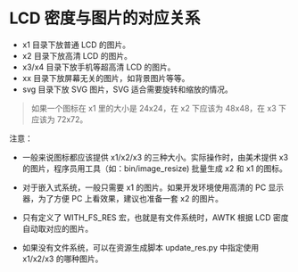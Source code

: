 # LCD 密度与图片的对应关系

* x1 目录下放普通 LCD 的图片。
* x2 目录下放高清 LCD 的图片。
* x3/x4 目录下放手机等超高清 LCD 的图片。
* xx 目录下放屏幕无关的图片，如背景图片等等。 
* svg 目录下放 SVG 图片，SVG 适合需要旋转和缩放的情况。

> 如果一个图标在 x1 里的大小是 24x24，在 x2 下应该为 48x48，在 x3 下应该为 72x72。

注意：

* 一般来说图标都应该提供 x1/x2/x3 的三种大小。实际操作时，由美术提供 x3 的图片，程序员用工具（如：bin/image_resize) 批量生成 x2 和 x1 的图标。

* 对于嵌入式系统，一般只需要 x1 的图片。如果开发环境使用高清的 PC 显示器，为了方便 PC 上看效果，建议也准备一套 x2 的图片。

* 只有定义了 WITH\_FS\_RES 宏，也就是有文件系统时，AWTK 根据 LCD 密度自动取对应的图片。

* 如果没有文件系统，可以在资源生成脚本 update\_res.py 中指定使用 x1/x2/x3 的哪种图片。
